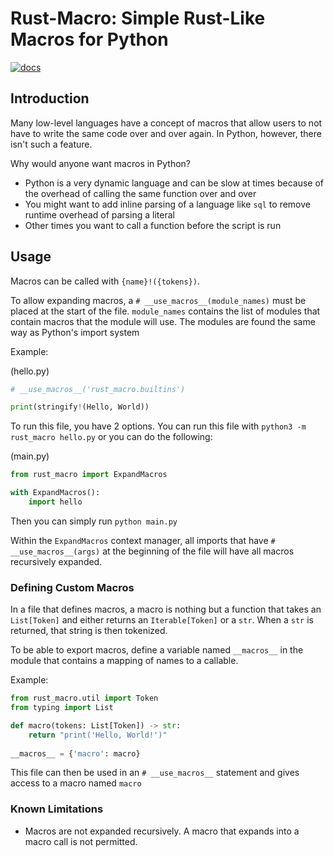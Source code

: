 # Rust-Macro: Simple Rust-Like Macros for Python
[![docs](https://readthedocs.org/projects/py-rust-macro/badge)](https://py-rust-macro.readthedocs.io/en/latest/index.html)
## Introduction
Many low-level languages have a concept of macros that allow users to not have to write the same code over and over again. 
In Python, however, there isn't such a feature.

Why would anyone want macros in Python? 
- Python is a very dynamic language and can be slow at times because of the overhead of calling the same function over and over
- You might want to add inline parsing of a language like `sql` to remove runtime overhead of parsing a literal
- Other times you want to call a function before the script is run


## Usage

Macros can be called with `{name}!({tokens})`.

To allow expanding macros, a `# __use_macros__(module_names)` must be placed at the start of the file. `module_names` contains the list of modules that contain macros that the module will use. The modules are found the same way as Python's import system


Example:

(hello.py)
```py
# __use_macros__('rust_macro.builtins')

print(stringify!(Hello, World))
```

To run this file, you have 2 options. You can run this file with `python3 -m rust_macro hello.py` or you can do the following:

(main.py)
```py
from rust_macro import ExpandMacros

with ExpandMacros():
    import hello
```
Then you can simply run `python main.py`

Within the `ExpandMacros` context manager, all imports that have `# __use_macros__(args)` at the beginning of the file will have all macros recursively expanded.

### Defining Custom Macros
In a file that defines macros, a macro is nothing but a function that takes an `List[Token]` and either returns an `Iterable[Token]` or a `str`. 
When a `str` is returned, that string is then tokenized.

To be able to export macros, define a variable named `__macros__` in the module that contains a mapping of names to a callable.

Example:
```py
from rust_macro.util import Token
from typing import List

def macro(tokens: List[Token]) -> str:
    return "print('Hello, World!')"
    
__macros__ = {'macro': macro}
```

This file can then be used in an `# __use_macros__` statement and gives access to a macro named `macro`


### Known Limitations
- Macros are not expanded recursively. A macro that expands into a macro call is not permitted.
